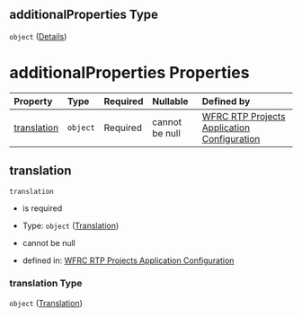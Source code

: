## additionalProperties Type

`object` ([Details](config-properties-translations-additionalproperties.md))

# additionalProperties Properties

| Property                    | Type     | Required | Nullable       | Defined by                                                                                                                                                                                     |
| :-------------------------- | :------- | :------- | :------------- | :--------------------------------------------------------------------------------------------------------------------------------------------------------------------------------------------- |
| [translation](#translation) | `object` | Required | cannot be null | [WFRC RTP Projects Application Configuration](config-definitions-translation.md "https://wfrc.org/??/config.schema.json#/properties/translations/additionalProperties/properties/translation") |

## translation



`translation`

*   is required

*   Type: `object` ([Translation](config-definitions-translation.md))

*   cannot be null

*   defined in: [WFRC RTP Projects Application Configuration](config-definitions-translation.md "https://wfrc.org/??/config.schema.json#/properties/translations/additionalProperties/properties/translation")

### translation Type

`object` ([Translation](config-definitions-translation.md))
